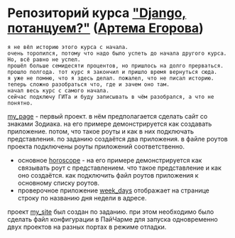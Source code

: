 # Репозиторий курса ["Django, потанцуем?"](https://stepik.org/course/114288/info) ([Артема Егорова](https://stepik.org/users/4877629/teach))

    я не вёл историю этого курса с начала. 
    очень торопился, потому что надо было успеть до начала другого курса. 
    Но, всё равно не успел. 
    прошёл больше семидесяти процентов, но пришлось на долго прерваться. 
    прошло полгода. тот курс я закончил и пришло время вернуться сюда.
    я уже не помню, что я здесь делал. пожалел, что не писал историю. 
    теперь сложно разобраться что, где и зачем оно там. 
    начал весь курс с самого начала. 
    сейчас подключу ГИТа и буду записывать в чём разобрался, а что не понятно.

[my_page](my_page) - первый проект. в нём предполагается сделать сайт со знаками Зодиака. 
на его примере демонстрируется как создавать приложение. потом, что такое роуты и как в них подключать представления.
по заданию создаётся два приложения. в файле роутов проекта подключены роуты приложений соответственно. 
- основное [horoscope](my_page%2Fhoroscope) - на его примере демонстрируется как связывать роут с представлением. что такое 
представление и как оно создаётся. как подключить файл роутов приложения к основному списку роутов.
- проверочное приложение [week_days](my_page%2Fweek_days) отображает на странице строку по названию дня недели в адресе.

проект [my_site](my_site) был создан по заданию. при этом необходимо было сделать файл конфигурации в ПайЧарме для 
запуска одновременно двух проектов на разных портах в режиме отладки.